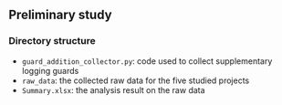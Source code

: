 ## Preliminary study

### Directory structure 
- `guard_addition_collector.py`: code used to collect supplementary logging guards
- `raw_data`: the collected raw data for the five studied projects
- `Summary.xlsx`: the analysis result on the raw data
